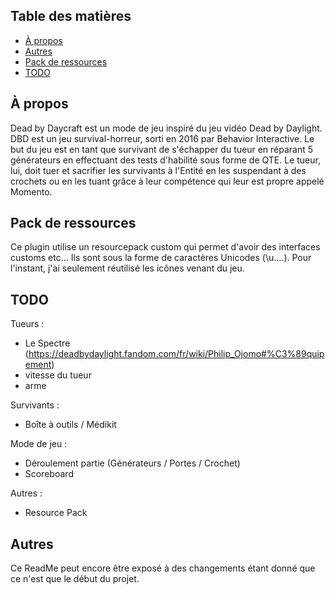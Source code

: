 




## Table des matières

- [À propos](#à-propos)
- [Autres](#autres)
- [Pack de ressources](#pack-de-ressources)
- [TODO](#todo)

## À propos

Dead by Daycraft est un mode de jeu inspiré du jeu vidéo Dead by Daylight. DBD est un jeu survival-horreur, sorti en 2016 par Behavior Interactive. Le but du jeu est en tant que survivant de s'échapper du tueur
en réparant 5 générateurs en effectuant des tests d'habilité sous forme de QTE. Le tueur, lui, doit tuer et sacrifier les survivants à l'Entité en les
suspendant à des crochets ou en les tuant grâce à leur compétence qui leur est propre appelé Momento.

## Pack de ressources

Ce plugin utilise un resourcepack custom qui permet d'avoir des interfaces customs etc... Ils sont sous la forme de caractères Unicodes (\u....).
Pour l'instant, j'ai seulement réutilisé les icônes venant du jeu.

## TODO
 Tueurs :
  - Le Spectre (https://deadbydaylight.fandom.com/fr/wiki/Philip_Ojomo#%C3%89quipement)
   - vitesse du tueur
   - arme

 Survivants :
  - Boîte à outils / Médikit

 Mode de jeu :
  - Déroulement partie (Générateurs / Portes / Crochet)
  - Scoreboard

 Autres :
 - Resource Pack

## Autres

Ce ReadMe peut encore être exposé à des changements étant donné que ce n'est que le début du projet.
